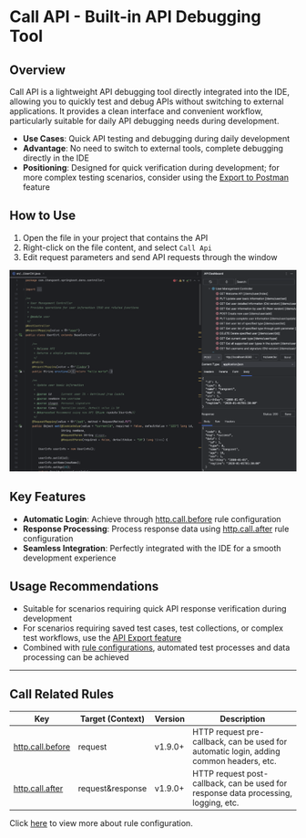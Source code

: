 # Call API - Built-in API Debugging Tool

## Overview

Call API is a lightweight API debugging tool directly integrated into the IDE, allowing you to quickly test and debug APIs without switching to external applications. It provides a clean interface and convenient workflow, particularly suitable for daily API debugging needs during development.

- **Use Cases**: Quick API testing and debugging during daily development
- **Advantage**: No need to switch to external tools, complete debugging directly in the IDE
- **Positioning**: Designed for quick verification during development; for more complex testing scenarios, consider using the [Export to Postman](/documents/export2postman.html) feature

## How to Use

1. Open the file in your project that contains the API
2. Right-click on the file content, and select `Call Api`
3. Edit request parameters and send API requests through the window

![call](../asset/idea-call.png)

## Key Features

- **Automatic Login**: Achieve through [http.call.before](/setting/rules/http_call_before.html) rule configuration
- **Response Processing**: Process response data using [http.call.after](/setting/rules/http_call_after.html) rule configuration
- **Seamless Integration**: Perfectly integrated with the IDE for a smooth development experience

## Usage Recommendations

- Suitable for scenarios requiring quick API response verification during development
- For scenarios requiring saved test cases, test collections, or complex test workflows, use the [API Export feature](/documents/export2postman.html)
- Combined with [rule configurations](/setting/config-rule.html), automated test processes and data processing can be achieved

---

## Call Related Rules

| Key | Target (Context) | Version | Description |
| ------------ | ------------ | ------------ |------------ |
| [http.call.before](/setting/rules/http_call_before.html) | request | v1.9.0+ | HTTP request pre-callback, can be used for automatic login, adding common headers, etc. |
| [http.call.after](/setting/rules/http_call_after.html) | request&response | v1.9.0+ | HTTP request post-callback, can be used for response data processing, logging, etc. |

Click [here](/setting/config-rule.html) to view more about rule configuration.
